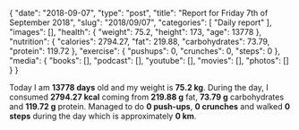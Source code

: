 {
    "date": "2018-09-07",
    "type": "post",
    "title": "Report for Friday 7th of September 2018",
    "slug": "2018\/09\/07",
    "categories": [
        "Daily report"
    ],
    "images": [],
    "health": {
        "weight": 75.2,
        "height": 173,
        "age": 13778
    },
    "nutrition": {
        "calories": 2794.27,
        "fat": 219.88,
        "carbohydrates": 73.79,
        "protein": 119.72
    },
    "exercise": {
        "pushups": 0,
        "crunches": 0,
        "steps": 0
    },
    "media": {
        "books": [],
        "podcast": [],
        "youtube": [],
        "movies": [],
        "photos": []
    }
}

Today I am <strong>13778 days</strong> old and my weight is <strong>75.2 kg</strong>. During the day, I consumed <strong>2794.27 kcal</strong> coming from <strong>219.88 g</strong> fat, <strong>73.79 g</strong> carbohydrates and <strong>119.72 g</strong> protein. Managed to do <strong>0 push-ups</strong>, <strong>0 crunches</strong> and walked <strong>0 steps</strong> during the day which is approximately <strong>0 km</strong>.